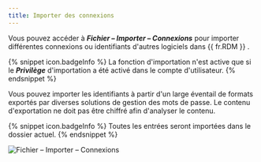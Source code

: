 ```yaml
---
title: Importer des connexions
---
```

Vous pouvez accéder à ***Fichier – Importer – Connexions*** pour importer différentes connexions ou identifiants d'autres logiciels dans {{ fr.RDM }} . 

{% snippet icon.badgeInfo %} 
La fonction d'importation n'est active que si le ***Privilège*** d'importation a été activé dans le compte d'utilisateur. 
{% endsnippet %}
 
Vous pouvez importer les identifiants à partir d'un large éventail de formats exportés par diverses solutions de gestion des mots de passe. Le contenu d'exportation ne doit pas être chiffré afin d'analyser le contenu. 

{% snippet icon.badgeInfo %} 
Toutes les entrées seront importées dans le dossier actuel. 
{% endsnippet %}
 
![Fichier – Importer – Connexions](/img/fr/rdm/windows/clip10745.png) 

